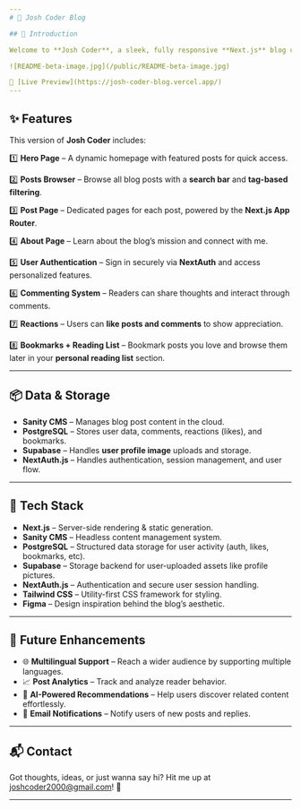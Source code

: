 ```yaml
---
# 📝 Josh Coder Blog

## 🚀 Introduction

Welcome to **Josh Coder**, a sleek, fully responsive **Next.js** blog crafted to share insightful content on **computer science and programming**. This project blends thoughtful UI/UX from my custom [**Figma design system**](https://www.figma.com/design/DuUW9np74Jp1SGHxKcy3Gf/Blog?node-id=59-1113) with powerful backend tech for a seamless and modern reading experience.

![README-beta-image.jpg](/public/README-beta-image.jpg)

🔗 [Live Preview](https://josh-coder-blog.vercel.app/)
---
```


## ✨ Features

This version of **Josh Coder** includes:

1️⃣ **Hero Page** – A dynamic homepage with featured posts for quick access.

2️⃣ **Posts Browser** – Browse all blog posts with a **search bar** and **tag-based filtering**.

3️⃣ **Post Page** – Dedicated pages for each post, powered by the **Next.js App Router**.

4️⃣ **About Page** – Learn about the blog’s mission and connect with me.

5️⃣ **User Authentication** – Sign in securely via **NextAuth** and access personalized features.

6️⃣ **Commenting System** – Readers can share thoughts and interact through comments.

7️⃣ **Reactions** – Users can **like posts and comments** to show appreciation.

8️⃣ **Bookmarks + Reading List** – Bookmark posts you love and browse them later in your **personal reading list** section.

---

## 📦 Data & Storage

- **Sanity CMS** – Manages blog post content in the cloud.
- **PostgreSQL** – Stores user data, comments, reactions (likes), and bookmarks.
- **Supabase** – Handles **user profile image** uploads and storage.
- **NextAuth.js** – Handles authentication, session management, and user flow.

---

## 📖 Tech Stack

- **Next.js** – Server-side rendering & static generation.
- **Sanity CMS** – Headless content management system.
- **PostgreSQL** – Structured data storage for user activity (auth, likes, bookmarks, etc).
- **Supabase** – Storage backend for user-uploaded assets like profile pictures.
- **NextAuth.js** – Authentication and secure user session handling.
- **Tailwind CSS** – Utility-first CSS framework for styling.
- **Figma** – Design inspiration behind the blog’s aesthetic.

---

## 🔮 Future Enhancements

- 🌐 **Multilingual Support** – Reach a wider audience by supporting multiple languages.
- 📈 **Post Analytics** – Track and analyze reader behavior.
- 🧠 **AI-Powered Recommendations** – Help users discover related content effortlessly.
- 💌 **Email Notifications** – Notify users of new posts and replies.

---

## 📬 Contact

Got thoughts, ideas, or just wanna say hi? Hit me up at [joshcoder2000@gmail.com](mailto:joshcoder2000@gmail.com)! 💌

---
